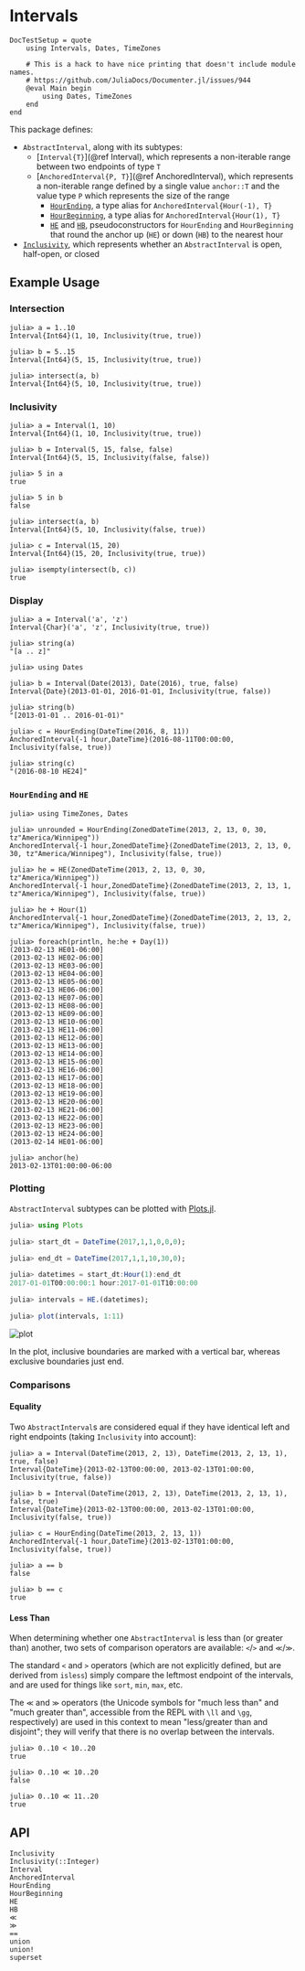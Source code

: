 # Intervals

```@meta
DocTestSetup = quote
    using Intervals, Dates, TimeZones

    # This is a hack to have nice printing that doesn't include module names.
    # https://github.com/JuliaDocs/Documenter.jl/issues/944
    @eval Main begin
        using Dates, TimeZones
    end
end
```

This package defines:
* `AbstractInterval`, along with its subtypes:
  * [`Interval{T}`](@ref Interval), which represents a non-iterable range between two endpoints of type `T`
  * [`AnchoredInterval{P, T}`](@ref AnchoredInterval), which represents a non-iterable range defined by a single
    value `anchor::T` and the value type `P` which represents the size of the range
    * [`HourEnding`](@ref), a type alias for `AnchoredInterval{Hour(-1), T}`
    * [`HourBeginning`](@ref), a type alias for `AnchoredInterval{Hour(1), T}`
    * [`HE`](@ref) and [`HB`](@ref), pseudoconstructors for `HourEnding` and `HourBeginning` that round the
      anchor up (`HE`) or down (`HB`) to the nearest hour
* [`Inclusivity`](@ref), which represents whether an `AbstractInterval` is open, half-open, or
  closed

## Example Usage

### Intersection

```jldoctest
julia> a = 1..10
Interval{Int64}(1, 10, Inclusivity(true, true))

julia> b = 5..15
Interval{Int64}(5, 15, Inclusivity(true, true))

julia> intersect(a, b)
Interval{Int64}(5, 10, Inclusivity(true, true))
```

### Inclusivity

```jldoctest
julia> a = Interval(1, 10)
Interval{Int64}(1, 10, Inclusivity(true, true))

julia> b = Interval(5, 15, false, false)
Interval{Int64}(5, 15, Inclusivity(false, false))

julia> 5 in a
true

julia> 5 in b
false

julia> intersect(a, b)
Interval{Int64}(5, 10, Inclusivity(false, true))

julia> c = Interval(15, 20)
Interval{Int64}(15, 20, Inclusivity(true, true))

julia> isempty(intersect(b, c))
true
```

### Display

```jldoctest
julia> a = Interval('a', 'z')
Interval{Char}('a', 'z', Inclusivity(true, true))

julia> string(a)
"[a .. z]"

julia> using Dates

julia> b = Interval(Date(2013), Date(2016), true, false)
Interval{Date}(2013-01-01, 2016-01-01, Inclusivity(true, false))

julia> string(b)
"[2013-01-01 .. 2016-01-01)"

julia> c = HourEnding(DateTime(2016, 8, 11))
AnchoredInterval{-1 hour,DateTime}(2016-08-11T00:00:00, Inclusivity(false, true))

julia> string(c)
"(2016-08-10 HE24]"
```

### `HourEnding` and `HE`

```jldoctest
julia> using TimeZones, Dates

julia> unrounded = HourEnding(ZonedDateTime(2013, 2, 13, 0, 30, tz"America/Winnipeg"))
AnchoredInterval{-1 hour,ZonedDateTime}(ZonedDateTime(2013, 2, 13, 0, 30, tz"America/Winnipeg"), Inclusivity(false, true))

julia> he = HE(ZonedDateTime(2013, 2, 13, 0, 30, tz"America/Winnipeg"))
AnchoredInterval{-1 hour,ZonedDateTime}(ZonedDateTime(2013, 2, 13, 1, tz"America/Winnipeg"), Inclusivity(false, true))

julia> he + Hour(1)
AnchoredInterval{-1 hour,ZonedDateTime}(ZonedDateTime(2013, 2, 13, 2, tz"America/Winnipeg"), Inclusivity(false, true))

julia> foreach(println, he:he + Day(1))
(2013-02-13 HE01-06:00]
(2013-02-13 HE02-06:00]
(2013-02-13 HE03-06:00]
(2013-02-13 HE04-06:00]
(2013-02-13 HE05-06:00]
(2013-02-13 HE06-06:00]
(2013-02-13 HE07-06:00]
(2013-02-13 HE08-06:00]
(2013-02-13 HE09-06:00]
(2013-02-13 HE10-06:00]
(2013-02-13 HE11-06:00]
(2013-02-13 HE12-06:00]
(2013-02-13 HE13-06:00]
(2013-02-13 HE14-06:00]
(2013-02-13 HE15-06:00]
(2013-02-13 HE16-06:00]
(2013-02-13 HE17-06:00]
(2013-02-13 HE18-06:00]
(2013-02-13 HE19-06:00]
(2013-02-13 HE20-06:00]
(2013-02-13 HE21-06:00]
(2013-02-13 HE22-06:00]
(2013-02-13 HE23-06:00]
(2013-02-13 HE24-06:00]
(2013-02-14 HE01-06:00]

julia> anchor(he)
2013-02-13T01:00:00-06:00
```

### Plotting
`AbstractInterval` subtypes can be plotted with [Plots.jl](https://github.com/JuliaPlots/Plots.jl).


```julia
julia> using Plots

julia> start_dt = DateTime(2017,1,1,0,0,0);

julia> end_dt = DateTime(2017,1,1,10,30,0);

julia> datetimes = start_dt:Hour(1):end_dt
2017-01-01T00:00:00:1 hour:2017-01-01T10:00:00

julia> intervals = HE.(datetimes);

julia> plot(intervals, 1:11)
```

![plot](../../test/references/HE.png)

In the plot, inclusive boundaries are marked with a vertical bar, whereas exclusive boundaries just end.



### Comparisons

#### Equality

Two `AbstractInterval`s are considered equal if they have identical left and right
endpoints (taking `Inclusivity` into account):

```jldoctest
julia> a = Interval(DateTime(2013, 2, 13), DateTime(2013, 2, 13, 1), true, false)
Interval{DateTime}(2013-02-13T00:00:00, 2013-02-13T01:00:00, Inclusivity(true, false))

julia> b = Interval(DateTime(2013, 2, 13), DateTime(2013, 2, 13, 1), false, true)
Interval{DateTime}(2013-02-13T00:00:00, 2013-02-13T01:00:00, Inclusivity(false, true))

julia> c = HourEnding(DateTime(2013, 2, 13, 1))
AnchoredInterval{-1 hour,DateTime}(2013-02-13T01:00:00, Inclusivity(false, true))

julia> a == b
false

julia> b == c
true
```

#### Less Than

When determining whether one `AbstractInterval` is less than (or greater than) another, two
sets of comparison operators are available: `<`/`>` and `≪`/`≫`.

The standard `<` and `>` operators (which are not explicitly defined, but are derived from
`isless`) simply compare the leftmost endpoint of the intervals, and are used for things
like `sort`, `min`, `max`, etc.

The `≪` and `≫` operators (the Unicode symbols for "much less than" and "much greater than",
accessible from the REPL with `\ll` and `\gg`, respectively) are used in this context to
mean "less/greater than and disjoint"; they will verify that there is no overlap between
the intervals.

```jldoctest
julia> 0..10 < 10..20
true

julia> 0..10 ≪ 10..20
false

julia> 0..10 ≪ 11..20
true
```

## API

```@docs
Inclusivity
Inclusivity(::Integer)
Interval
AnchoredInterval
HourEnding
HourBeginning
HE
HB
≪
≫
==
union
union!
superset
```
